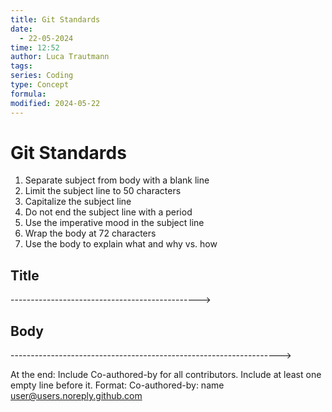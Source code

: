 ```yaml
---
title: Git Standards
date:
  - 22-05-2024
time: 12:52
author: Luca Trautmann
tags: 
series: Coding
type: Concept
formula: 
modified: 2024-05-22
---
```

# Git Standards

1. Separate subject from body with a blank line
2. Limit the subject line to 50 characters
3. Capitalize the subject line
4. Do not end the subject line with a period
5. Use the imperative mood in the subject line
6. Wrap the body at 72 characters
7. Use the body to explain what and why vs. how

## Title 
----------------------------------------------->



## Body
------------------------------------------------------------------->


At the end: Include Co-authored-by for all contributors. 
Include at least one empty line before it. Format: 
Co-authored-by: name <user@users.noreply.github.com>